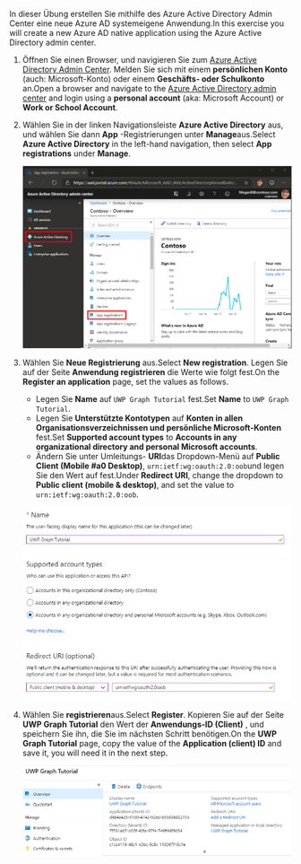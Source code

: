 <!-- markdownlint-disable MD002 MD041 -->

<span data-ttu-id="23e6e-101">In dieser Übung erstellen Sie mithilfe des Azure Active Directory Admin Center eine neue Azure AD systemeigene Anwendung.</span><span class="sxs-lookup"><span data-stu-id="23e6e-101">In this exercise you will create a new Azure AD native application using the Azure Active Directory admin center.</span></span>

1. <span data-ttu-id="23e6e-102">Öffnen Sie einen Browser, und navigieren Sie zum [Azure Active Directory Admin Center](https://aad.portal.azure.com). Melden Sie sich mit einem **persönlichen Konto** (auch: Microsoft-Konto) oder einem **Geschäfts- oder Schulkonto** an.</span><span class="sxs-lookup"><span data-stu-id="23e6e-102">Open a browser and navigate to the [Azure Active Directory admin center](https://aad.portal.azure.com) and login using a **personal account** (aka: Microsoft Account) or **Work or School Account**.</span></span>

1. <span data-ttu-id="23e6e-103">Wählen Sie in der linken Navigationsleiste **Azure Active Directory** aus, und wählen Sie dann **App** -Registrierungen unter **Manage**aus.</span><span class="sxs-lookup"><span data-stu-id="23e6e-103">Select **Azure Active Directory** in the left-hand navigation, then select **App registrations** under **Manage**.</span></span>

    ![<span data-ttu-id="23e6e-104">Ein Screenshot der APP-Registrierungen</span><span class="sxs-lookup"><span data-stu-id="23e6e-104">A screenshot of the App registrations</span></span> ](./images/aad-portal-app-registrations.png)

1. <span data-ttu-id="23e6e-105">Wählen Sie **Neue Registrierung** aus.</span><span class="sxs-lookup"><span data-stu-id="23e6e-105">Select **New registration**.</span></span> <span data-ttu-id="23e6e-106">Legen Sie auf der Seite **Anwendung registrieren** die Werte wie folgt fest.</span><span class="sxs-lookup"><span data-stu-id="23e6e-106">On the **Register an application** page, set the values as follows.</span></span>

    - <span data-ttu-id="23e6e-107">Legen Sie **Name** auf `UWP Graph Tutorial` fest.</span><span class="sxs-lookup"><span data-stu-id="23e6e-107">Set **Name** to `UWP Graph Tutorial`.</span></span>
    - <span data-ttu-id="23e6e-108">Legen Sie **Unterstützte Kontotypen** auf **Konten in allen Organisationsverzeichnissen und persönliche Microsoft-Konten** fest.</span><span class="sxs-lookup"><span data-stu-id="23e6e-108">Set **Supported account types** to **Accounts in any organizational directory and personal Microsoft accounts**.</span></span>
    - <span data-ttu-id="23e6e-109">Ändern Sie unter Umleitungs- **URI**das Dropdown-Menü auf **Public Client (Mobile #a0 Desktop)**, `urn:ietf:wg:oauth:2.0:oob`und legen Sie den Wert auf fest.</span><span class="sxs-lookup"><span data-stu-id="23e6e-109">Under **Redirect URI**, change the dropdown to **Public client (mobile & desktop)**, and set the value to `urn:ietf:wg:oauth:2.0:oob`.</span></span>

    ![Screenshot der Seite "Anwendung registrieren"](./images/aad-register-app.png)

1. <span data-ttu-id="23e6e-111">Wählen Sie **registrieren**aus.</span><span class="sxs-lookup"><span data-stu-id="23e6e-111">Select **Register**.</span></span> <span data-ttu-id="23e6e-112">Kopieren Sie auf der Seite **UWP Graph Tutorial** den Wert der **Anwendungs-ID (Client)** , und speichern Sie ihn, die Sie im nächsten Schritt benötigen.</span><span class="sxs-lookup"><span data-stu-id="23e6e-112">On the **UWP Graph Tutorial** page, copy the value of the **Application (client) ID** and save it, you will need it in the next step.</span></span>

    ![Ein Screenshot der Anwendungs-ID der neuen App-Registrierung](./images/aad-application-id.png)

